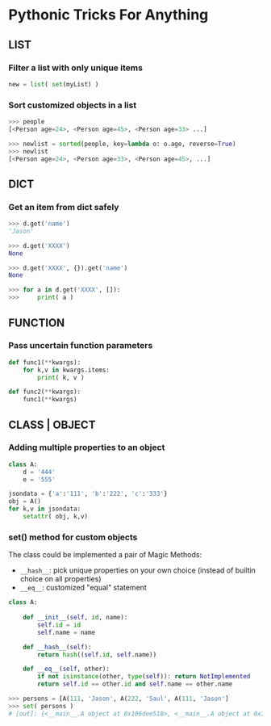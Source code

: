 # Pythonic Tricks For Anything


## LIST

### Filter a list with only unique items

```py
new = list( set(myList) )
```

### Sort customized objects in a list

```py
>>> people
[<Person age=24>, <Person age=45>, <Person age=33> ...]

>>> newlist = sorted(people, key=lambda o: o.age, reverse=True)
>>> newlist
[<Person age=24>, <Person age=33>, <Person age=45>, ...]
```


## DICT

### Get an item from dict safely

```py
>>> d.get('name')
'Jason'

>>> d.get('XXXX')
None

>>> d.get('XXXX', {}).get('name')
None

>>> for a in d.get('XXXX', []):
>>>     print( a )

```


## FUNCTION

### Pass uncertain function parameters

```py
def func1(**kwargs):
    for k,v in kwargs.items:
        print( k, v )

def func2(**kwargs):
    func1(**kwargs)
```


## CLASS | OBJECT


### Adding multiple properties to an object

```py
class A:
    d = '444'
    e = '555'

jsondata = {'a':'111', 'b':'222', 'c':'333'}
obj = A()
for k,v in jsondata:
    setattr( obj, k,v)
```


### set() method for custom objects

The class could be implemented a pair of Magic Methods:
- `__hash__`: pick unique properties on your own choice (instead of builtin choice on all properties)
- `__eq__`: customized "equal" statement

```py
class A:
 
    def __init__(self, id, name):
        self.id = id
        self.name = name

    def __hash__(self):
        return hash((self.id, self.name))

    def __eq__(self, other):
        if not isinstance(other, type(self)): return NotImplemented
        return self.id == other.id and self.name == other.name

>>> persons = [A(111, 'Jason', A(222, 'Saul', A(111, 'Jason']
>>> set( persons )
# [out]: {<__main__.A object at 0x106dee518>, <__main__.A object at 0x106dee4e0>}
```

